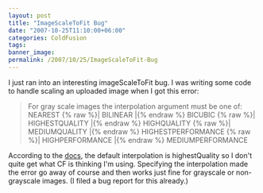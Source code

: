 ```yaml
---
layout: post
title: "ImageScaleToFit Bug"
date: "2007-10-25T11:10:00+06:00"
categories: ColdFusion 
tags: 
banner_image: 
permalink: /2007/10/25/ImageScaleToFit-Bug
---
```


I just ran into an interesting imageScaleToFit bug. I was writing some code to handle scaling an uploaded image when I got this error:

<blockquote>
For gray scale images the interpolation argument must be one of: NEAREST {% raw %}| BILINEAR |{% endraw %} BICUBIC {% raw %}| HIGHESTQUALITY |{% endraw %} HIGHQUALITY {% raw %}| MEDIUMQUALITY |{% endraw %} HIGHESTPERFORMANCE {% raw %}| HIGHPERFORMANCE |{% endraw %} MEDIUMPERFORMANCE
</blockquote>

According to the <a href="http://www.cfquickdocs.com/cf8/?getDoc=ImageScaleToFit">docs</a>, the default interpolation is highestQuality so I don't quite get what CF is thinking I'm using. Specifying the interpolation made the error go away of course and then works just fine for grayscale or non-grayscale images. (I filed a bug report for this already.)